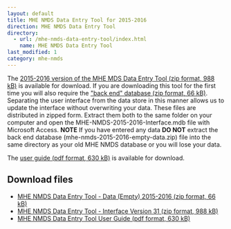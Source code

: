 ```yaml
---
layout: default
title: MHE NMDS Data Entry Tool for 2015-2016
direction: MHE NMDS Data Entry Tool
directory:
  - url: /mhe-nmds-data-entry-tool/index.html
    name: MHE NMDS Data Entry Tool
last_modified: 1
category: mhe-nmds
---
```


The [2015-2016 version of the MHE MDS Data Entry Tool (zip format, 988 kB)][interface-href] is available for download.
If you are downloading this tool for the first time you will also require the ["back end" database (zip format, 66 kB)][emptydata-href]. Separating the user interface from the data store in this manner allows us to update the interface without overwriting your data.
These files are distributed in zipped form. Extract them both to the same folder on your computer and open the MHE-NMDS-2015-2016-Interface.mdb file with Microsoft Access.
**NOTE** If you have entered any data **DO NOT** extract the back end database (mhe-nmds-2015-2016-empty-data.zip) file into the same directory as your old MHE NMDS database or you will lose your data.

The [user guide (pdf format, 630 kB)][userguide-href] is available for download.
## Download files
* [MHE NMDS Data Entry Tool - Data (Empty) 2015-2016 (zip format, 66 kB)][emptydata-href]
* [MHE NMDS Data Entry Tool - Interface Version 31 (zip format, 988 kB)][interface-href]
* [MHE NMDS Data Entry Tool User Guide (pdf format, 630 kB)][userguide-href]

[interface-href]: /site/assets/files/1033/mhe-nmds-2015-2016-interface.zip
[emptydata-href]: /site/assets/files/1033/mhe-nmds-2015-2016-empty-data.zip
[userguide-href]: /site/assets/files/1033/mhe-nmds-2015-2016-de-tool-user-guide.pdf
